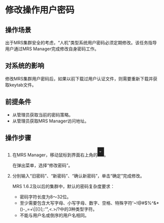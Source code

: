 # 修改操作用户密码<a name="ZH-CN_TOPIC_0050661074"></a>

## 操作场景<a name="zh-cn_topic_0043021170_section49954520153246"></a>

出于MRS集群安全的考虑，“人机”类型系统用户密码必须定期修改。该任务指导用户通过MRS Manager完成修改自身密码工作。

## 对系统的影响<a name="zh-cn_topic_0043021170_section26783154161543"></a>

修改MRS集群用户密码后，如果以前下载过用户认证文件，则需要重新下载并获取keytab文件。

## 前提条件<a name="zh-cn_topic_0043021170_section12184805153254"></a>

-   从管理员获取当前的密码策略。
-   从管理员获取MRS Manager访问地址。

## 操作步骤<a name="zh-cn_topic_0043021170_section10591253153318"></a>

1.  在MRS Manager，移动鼠标到界面右上角的![](figures/icon_mrs_loginout.jpg)。

    在弹出菜单，选择“修改密码”。

2.  分别输入“旧密码”、“新密码”、“确认新密码”，单击“确定”完成修改。

    MRS 1.6.2及以后的集群中，默认的密码复杂度要求：

    -   密码字符长度为8～32位。
    -   至少需要包含大写字母、小写字母、数字、空格、特殊字符'\~!@\#$%^&\*\(\)-\_=+\\|\[\{\}\];:'",<.\>/?中的3种类型字符。
    -   不能与用户名或倒序的用户名相同。


